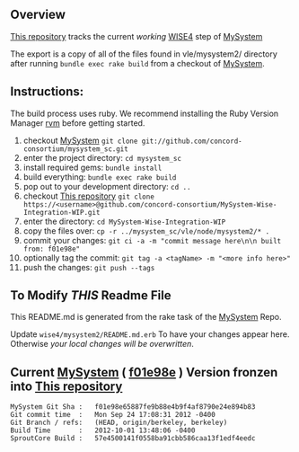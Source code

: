 

## Overview
[This repository][] tracks the current _working_ [WISE4][] step of [MySystem][mysystem]

The export is a copy of all of the files found in vle/mysystem2/ directory after running `bundle exec rake build`
from a checkout of [MySystem][].

## Instructions:

The build process uses ruby. We recommend installing the Ruby Version Manager [rvm][] before getting started.

1. checkout [MySystem][]  `git clone git://github.com/concord-consortium/mysystem_sc.git`
1. enter the project directory: `cd mysystem_sc`
1. install required gems:  `bundle install`
1. build everything: `bundle exec rake build`
1. pop out to your development directory: `cd ..`
1. checkout [This repository][] `git clone https://<username>@github.com/concord-consortium/MySystem-Wise-Integration-WIP.git`
1. enter the directory: `cd MySystem-Wise-Integration-WIP`
1. copy the files over: `cp -r ../mysystem_sc/vle/node/mysystem2/* .`
1. commit your changes: `git ci -a -m "commit message here\n\n built from: f01e98e"`
1. optionally tag the commit: `git tag -a <tagName> -m "<more info here>"`
1. push the changes: `git push --tags`

## To Modify *THIS* Readme File

This README.md is generated from the rake task of the [MySystem][] Repo.

Update `wise4/mysystem2/README.md.erb` To have your changes appear here.
Otherwise *your local changes will be overwritten*.


## Current [MySystem][] ( [f01e98e][] ) Version fronzen into [This repository][]

    MySystem Git Sha :   f01e98e65887fe9b88e4b9f4af8790e24e894b83
    Git commit time  :   Mon Sep 24 17:08:31 2012 -0400
    Git Branch / refs:   (HEAD, origin/berkeley, berkeley)
    Build Time       :   2012-10-01 13:48:06 -0400
    SproutCore Build :   57e4500141f0558ba91cbb586caa13f1edf4eedc

[f01e98e]: https://github.com/concord-consortium/mysystem_sc/commits/f01e98e65887fe9b88e4b9f4af8790e24e894b83
[This repository]: https://github.com/concord-consortium/MySystem-Wise-Integration-WIP
[WISE4]: http://wise4.org
[MySystem]: https://github.com/concord-consortium/mysystem_sc
[rvm]: http://beginrescueend.com

